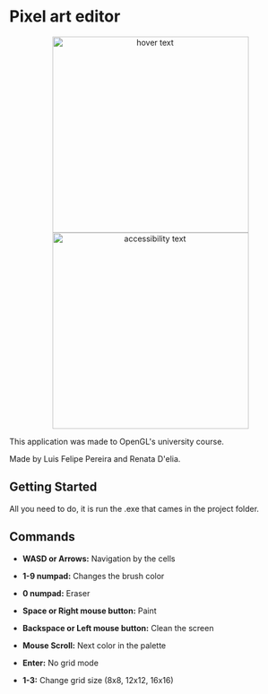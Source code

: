 # Pixel art editor

<p align="center">
  <img src="https://i.imgur.com/JeeODv7.png" width="350" title="hover text">
  <img src="https://i.imgur.com/7DO8G53.png" width="350" alt="accessibility text">
</p>

This application was made to OpenGL's university course.

Made by Luis Felipe Pereira and Renata D'elia.

## Getting Started
All you need to do, it is run the .exe that cames in the project folder.

## Commands

* **WASD or Arrows:** Navigation by the cells

* **1-9 numpad:** Changes the brush color

* **0 numpad:** Eraser

* **Space or Right mouse button:** Paint

* **Backspace or Left mouse button:** Clean the screen

* **Mouse Scroll:** Next color in the palette

* **Enter:** No grid mode

* **1-3:** Change grid size (8x8, 12x12, 16x16)
